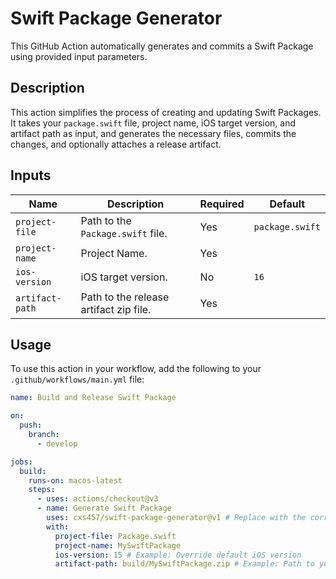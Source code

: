# Swift Package Generator

This GitHub Action automatically generates and commits a Swift Package using provided input parameters.

## Description

This action simplifies the process of creating and updating Swift Packages.  It takes your `package.swift` file, project name, iOS target version, and artifact path as input, and generates the necessary files, commits the changes, and optionally attaches a release artifact.

## Inputs

| Name             | Description                               | Required | Default |
|-----------------|-------------------------------------------|----------|---------|
| `project-file`  | Path to the `Package.swift` file.         | Yes      | `package.swift` |
| `project-name`  | Project Name.                             | Yes      |         |
| `ios-version`   | iOS target version.                       | No       | `16`     |
| `artifact-path` | Path to the release artifact zip file.    | Yes      |         |

## Usage

To use this action in your workflow, add the following to your `.github/workflows/main.yml` file:

```yaml
name: Build and Release Swift Package

on:
  push:
    branch:
      - develop

jobs:
  build:
    runs-on: macos-latest
    steps:
      - uses: actions/checkout@v3
      - name: Generate Swift Package
        uses: cxs457/swift-package-generator@v1 # Replace with the correct action name
        with:
          project-file: Package.swift
          project-name: MySwiftPackage
          ios-version: 15 # Example: Override default iOS version
          artifact-path: build/MySwiftPackage.zip # Example: Path to your artifact


